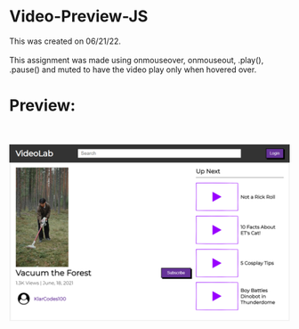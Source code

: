 # Video-Preview-JS
This was created on 06/21/22.
<br><br>
This assignment was made using onmouseover, onmouseout, .play(), .pause() and muted to have the video play only when hovered over.
<br><h1>Preview:</h1>
<br><br>
<img src="https://github.com/Taylor-Klar/Video-Preview-JS/blob/main/Video%20Preview.png">
